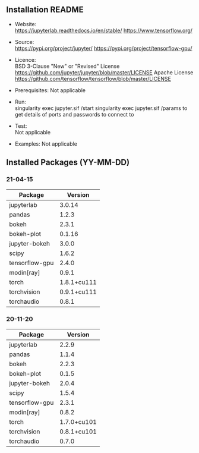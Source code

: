 ## Installation README

* Website:  
            https://jupyterlab.readthedocs.io/en/stable/
            https://www.tensorflow.org/
* Source:   
            https://pypi.org/project/jupyter/
            https://pypi.org/project/tensorflow-gpu/

* Licence:  
            BSD 3-Clause "New" or "Revised" License https://github.com/jupyter/jupyter/blob/master/LICENSE
            Apache License https://github.com/tensorflow/tensorflow/blob/master/LICENSE

* Prerequisites:
            Not applicable

* Run:      
            singularity exec jupyter.sif  /start
            singularity exec jupyter.sif  /params to get details of ports and passwords to connect to

* Test:     
            Not applicable

* Examples:
            Not applicable

## Installed Packages (YY-MM-DD)
### 21-04-15
| Package | Version |
| ----------- | ----------- |
| jupyterlab | 3.0.14 |
| pandas | 1.2.3 |
| bokeh | 2.3.1 |
| bokeh-plot | 0.1.16 |
| jupyter-bokeh | 3.0.0 |
| scipy | 1.6.2 |
| tensorflow-gpu | 2.4.0 |
| modin[ray] | 0.9.1 |
| torch | 1.8.1+cu111 | 
| torchvision | 0.9.1+cu111 |
| torchaudio | 0.8.1 |

### 20-11-20
| Package | Version |
| ----------- | ----------- |
| jupyterlab | 2.2.9 |
| pandas | 1.1.4 |
| bokeh | 2.2.3 |
| bokeh-plot | 0.1.5 |
| jupyter-bokeh | 2.0.4 |
| scipy | 1.5.4 |
| tensorflow-gpu | 2.3.1 |
| modin[ray] | 0.8.2 |
| torch | 1.7.0+cu101 | 
| torchvision | 0.8.1+cu101 |
| torchaudio | 0.7.0 |